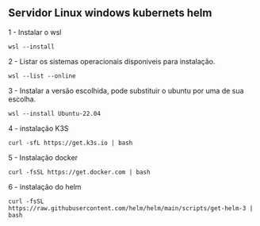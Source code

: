 ## Servidor Linux windows kubernets helm


1 - Instalar o wsl
```
wsl --install
```  
2 - Listar os sistemas operacionais disponiveis para instalação.
```
wsl --list --online
```
3 - Instalar a versão escolhida, pode substituir o ubuntu por uma de sua escolha.
```
wsl --install Ubuntu-22.04
```

4 - instalação K3S
```
curl -sfL https://get.k3s.io | bash
```

5 - Instalação docker
```
curl -fsSL https://get.docker.com | bash
```

6 - instalação do helm
```
curl -fsSL https://raw.githubusercontent.com/helm/helm/main/scripts/get-helm-3 | bash
```
